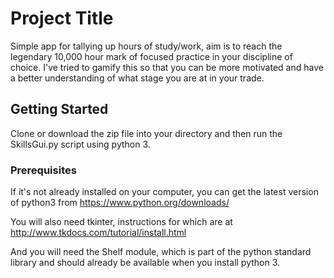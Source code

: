 # Project Title

Simple app for tallying up hours of study/work, aim is to reach the legendary 10,000 hour mark of focused practice in your discipline of choice. I've tried to gamify this so that you can be more motivated and have a better understanding of what stage you are at in your trade.

## Getting Started

Clone or download the zip file into your directory and then run the SkillsGui.py script using python 3.

### Prerequisites

If it's not already installed on your computer, you can get the latest version of python3 from https://www.python.org/downloads/

You will also need tkinter, instructions for which are at http://www.tkdocs.com/tutorial/install.html

And you will need the Shelf module, which is part of the python standard library and should already be available when you install python 3.
